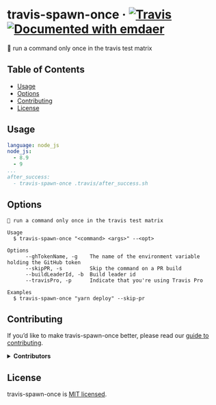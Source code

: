 <!--
  This file was generated by emdaer

  Its template can be found at .emdaer/README.emdaer.md
-->

# travis-spawn-once · [![Travis](https://img.shields.io/travis/infiniteluke/travis-spawn-once.svg?style=flat-square)](https://travis-ci.org/infiniteluke/travis-spawn-once/) [![Documented with emdaer](https://img.shields.io/badge/📓-documented%20with%20emdaer-F06632.svg?style=flat-square)](https://github.com/infiniteluke/travis-spawn-once)

🔂 run a command only once in the travis test matrix

## Table of Contents

<!-- toc -->

- [Usage](#usage)
- [Options](#options)
- [Contributing](#contributing)
- [License](#license)

<!-- tocstop -->

## Usage

```yml
language: node_js
node_js:
  - 8.9
  - 9
...
after_success:
  - travis-spawn-once .travis/after_success.sh
```

## Options

```
🔂 run a command only once in the travis test matrix

Usage
  $ travis-spawn-once "<command> <args>" --<opt>

Options
      --ghTokenName, -g    The name of the environment variable holding the GitHub token
      --skipPR, -s         Skip the command on a PR build
      --buildLeaderId, -b  Build leader id
      --travisPro, -p      Indicate that you're using Travis Pro

Examples
  $ travis-spawn-once "yarn deploy" --skip-pr
```

## Contributing

If you&#8217;d like to make travis-spawn-once better, please read our [guide to contributing](./CONTRIBUTING.md).

<details>
<summary><strong>Contributors</strong></summary><br />
<a title="I build multi-channel publishing systems and web applications at @fourkitchens." href="https://github.com/infiniteluke">
  <img align="left" src="https://avatars0.githubusercontent.com/u/1127238?s=24" />
</a>
<strong>Luke Herrington</strong>
<br /><br />
</details>

## License

travis-spawn-once is [MIT licensed](./LICENSE).




